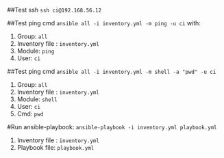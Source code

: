 ##Test ssh
`ssh ci@192.168.56.12`

##Test ping cmd
`ansible all -i inventory.yml -m ping -u ci`
with: 
1. Group: `all` 
2. Inventory file : `inventory.yml`
3. Module: `ping` 
4. User: `ci`

##Test ping cmd
`ansible all -i inventory.yml -m shell -a "pwd" -u ci`

1. Group: `all` 
2. Inventory file : `inventory.yml`
3. Module: `shell` 
4. User: `ci`
5. Cmd: `pwd`

#Run ansible-playbook:
`ansible-playbook -i inventory.yml playbook.yml`
1. Inventory file : `inventory.yml`
2. Playbook file: `playbook.yml`